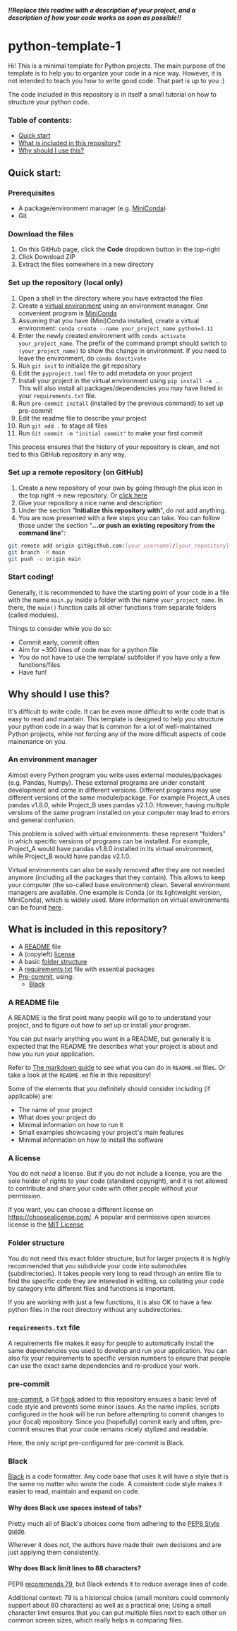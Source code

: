 ***!!Replace this readme with a description of your project, and a description of how your code works as soon as possible!!***

# python-template-1
Hi! This is a minimal template for Python projects. 
The main purpose of the template is to help you to organize your code in a nice way. 
However, it is not intended to teach you how to write good code. 
That part is up to you :)

The code included in this repository is in itself a small tutorial on how to structure your python code.  


### Table of contents:

- [Quick start](#quick-start)
- [What is included in this repository?](#what-is-included-in-this-repository)
- [Why should I use this?](#why-should-i-use-this)

## Quick start:

### Prerequisites

- A package/environment manager (e.g. [MiniConda](https://docs.conda.io/en/latest/miniconda.html))
- Git

### Download the files

1. On this GitHub page, click the **Code** dropdown button in the top-right
2. Click Download ZIP
3. Extract the files somewhere in a new directory

### Set up the repository (local only)

1. Open a shell in the directory where you have extracted the files
2. Create a [virtual environment](#why-do-i-need-an-environment-manager) using an environment manager.
   One convenient program is [MiniConda](https://docs.conda.io/en/latest/miniconda.html)
3. Assuming that you have (Mini)Conda installed, create a virtual environment: `conda create --name your_project_name python=3.11`
4. Enter the newly created environment with `conda activate your_project_name`.
   The prefix of the command prompt should switch to `(your_project_name)` to show the change in environment.
   If you need to leave the environment, do `conda deactivate`
5. Run `git init` to initialize the git repository
6. Edit the `pyproject.toml` file to add metadata on your project
7. Install your project in the virtual environment using `pip install -e .`.
   This will also install all packages/dependencies you may have listed in your `requirements.txt` file.
8. Run `pre-commit install` (installed by the previous command) to set up pre-commit
9. Edit the readme file to describe your project
10. Run `git add .` to stage all files
11. Run `Git commit -m "initial commit"` to make your first commit

This process ensures that the history of your repository is clean, and not tied to this GitHub repository in any way.

### Set up a remote repository (on GitHub)

1. Create a new repository of your own by going through the plus icon in the top right -> new repository.
   Or [click here](https://github.com/new)
2. Give your repository a nice name and description
3. Under the section "**Initialize this repository with**", do not add anything.
4. You are now presented with a few steps you can take. You can follow those under the section "**…or push an existing repository from the command line**":
```bash
git remote add origin git@github.com:[your_username]/[your_repository].git
git branch -M main
git push -u origin main
```

### Start coding!

Generally, it is recommended to have the starting point of your code in a file with the name `main.py` inside a folder with the name `your_project_name`.
In there, the `main()` function calls all other functions from separate folders (called modules).

Things to consider while you do so:
- Commit early, commit often
- Aim for ~300 lines of code max for a python file
- You do not have to use the template/ subfolder if you have only a few functions/files
- Have fun!


## Why should I use this?

It's difficult to write code. 
It can be even more difficult to write code that is easy to read and maintain. 
This template is designed to help you structure your python code in a way that is common for a lot of well-maintained Python projects, while not forcing any of the more difficult aspects of code mainenance on you. 

### An environment manager

Almost every Python program you write uses external modules/packages (e.g. Pandas, Numpy). 
These external programs are under constant development and come in different versions. 
Different programs may use different versions of the same module/package. 
For example Project_A uses pandas v1.8.0, while Project_B uses pandas v2.1.0. 
However, having multiple versions of the same program installed on your computer may lead to errors and general confusion.

This problem is solved with virtual environments: these represent "folders" in which specific versions of programs can be installed. 
For example, Project_A would have pandas v1.8.0 installed in its virtual environment, while Project_B would have pandas v2.1.0.

Virtual environments can also be easily removed after they are not needed anymore (including all the packages that they contain). 
This allows to keep your computer (the so-called base environment) clean.
Several environment managers are available. 
One example is Conda (or its lightweight version, MiniConda), which is widely used. 
More information on virtual environments can be found [here](https://realpython.com/python-virtual-environments-a-primer/).


## What is included in this repository?

- A [README](#a-readme-file) file
- A (copyleft) [license](#a-license)
- A basic [folder structure](#folder-structure)
- A [requirements.txt](#requirementstxt-file) file with essential packages
- [Pre-commit](#pre-commit), using:
  - [Black](#black)

### A README file

A README is the first point many people will go to to understand your project, and to figure out how to set up or install your program.

You can put nearly anything you want in a README, but generally it is expected that the README file describes what your project is about and how you run your application.

Refer to [The markdown guide](https://www.markdownguide.org/basic-syntax) to see what you can do in `README.md` files. 
Or take a look at the `README.md` file in this repository!

Some of the elements that you definitely should consider including (if applicable) are:

- The name of your project
- What does your project do
- Minimal information on how to run it
- Small examples showcasing your project's main features
- Minimal information on how to install the software

### A license

You do not *need* a license. 
But if you do not include a license, you are the sole holder of rights to your code (standard copyright), and it is not allowed to contribute and share your code with other people without your permission.

If you want, you can choose a different license on https://choosealicense.com/. 
A popular and permissive open sources license is the [MIT License](https://opensource.org/license/mit/)

### Folder structure

You do not need this exact folder structure, but for larger projects it is highly recommended that you subdivide your code into submodules (subdirectories). 
It takes people very long to read through an entire file to find the specific code they are interested in editing, so collating your code by category into different files and functions is important.

If you are working with just a few functions, it is also OK to have a few python files in the root directory without any subdirectories.

### `requirements.txt` file

A requirements file makes it easy for people to automatically install the same dependencies you used to develop and run your application. 
You can also fix your requirements to specific version numbers to ensure that people can use the exact same dependencies and re-produce your work.

### pre-commit

[pre-commit](https://pre-commit.com/), a Git [hook](https://git-scm.com/book/en/v2/Customizing-Git-Git-Hooks) added to this repository ensures a basic level of code style and prevents some minor issues. 
As the name implies, scripts configured in the hook will be run before attempting to commit changes to your (local) repository.
Since you (hopefully) commit early and often, pre-commit ensures that your code remains nicely stylized and readable.

Here, the only script pre-configured for pre-commit is Black.

### Black

[Black](https://github.com/psf/black) is a code formatter. 
Any code base that uses it will have a style that is the same no matter who wrote the code. 
A consistent code style makes it easier to read, maintain and expand on code.

#### Why does Black use spaces instead of tabs?

Pretty much all of Black's choices come from adhering to the [PEP8 Style guide](https://peps.python.org/pep-0008/).

Wherever it does not, the authors have made their own decisions and are just applying them consistently.

#### Why does Black limit lines to 88 characters?

PEP8 [recommends 79](https://peps.python.org/pep-0008/#maximum-line-length), but Black extends it to reduce average lines of code.

Additional context: 79 is a historical choice (small monitors could commonly support about 80 characters) as well as a practical one; Using a small character limit ensures that you can put multiple files next to each other on common screen sizes, which really helps in comparing files.



